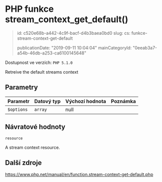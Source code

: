 PHP funkce stream_context_get_default()
=======================================

> id: c520e68b-a442-4c9f-bacf-d4b3baea0bd0
> slug:
> 	cs: funkce-stream-context-get-default
>
> publicationDate: "2019-09-11 10:04:04"
> mainCategoryId: "0eeab3a7-a54b-46db-a253-ca6100145648"

Dostupnost ve verzích: `PHP 5.1.0`

Retreive the default streams context


Parametry
--------------

| Parametr | Datový typ | Výchozí hodnota | Poznámka |
|-----|-----|-----|-----|
| `$options` | `array` | null |  |


Návratové hodnoty
----------------

`resource`

A stream context resource.

Další zdroje
------------

https://www.php.net/manual/en/function.stream-context-get-default.php
